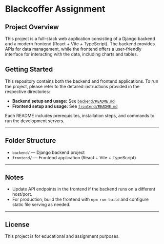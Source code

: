 # Blackcoffer Assignment

## Project Overview

This project is a full-stack web application consisting of a Django backend and a modern frontend (React + Vite + TypeScript). The backend provides APIs for data management, while the frontend offers a user-friendly interface for interacting with the data, including charts and tables.

## Getting Started

This repository contains both the backend and frontend applications. To run the project, please refer to the detailed instructions provided in the respective directories:

- **Backend setup and usage:** See [`backend/README.md`](./backend/README.md)
- **Frontend setup and usage:** See [`frontend/README.md`](./frontend/README.md)

Each README includes prerequisites, installation steps, and commands to run the development servers.

---

## Folder Structure

- `backend/` — Django backend project
- `frontend/` — Frontend application (React + Vite + TypeScript)

---

## Notes

- Update API endpoints in the frontend if the backend runs on a different host/port.
- For production, build the frontend with `npm run build` and configure static file serving as needed.

---

## License

This project is for educational and assignment purposes.
